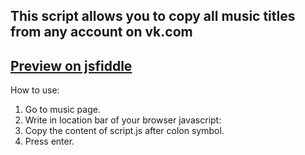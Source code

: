 ## This script allows you to copy all music titles from any account on vk.com

## [Preview on jsfiddle](http://jsfiddle.net/zBKCC/1397/)

How to use:
1. Go to music page.
2. Write in location bar of your browser javascript:
3. Copy the content of script.js after colon symbol.
4. Press enter.
